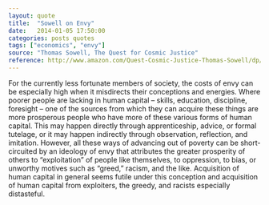 ```yaml
---
layout: quote
title:  "Sowell on Envy"
date:   2014-01-05 17:50:00
categories: posts quotes
tags: ["economics", "envy"]
source: "Thomas Sowell, The Quest for Cosmic Justice"
reference: http://www.amazon.com/Quest-Cosmic-Justice-Thomas-Sowell/dp/0684864630
---
```


For the currently less fortunate members of society, the costs of envy can be especially high when it misdirects their conceptions and energies. Where poorer people are lacking in human capital – skills, education, discipline, foresight – one of the sources from which they can acquire these things are more prosperous people who have more of these various forms of human capital. This may happen directly through apprenticeship, advice, or formal tutelage, or it may happen indirectly through observation, reflection, and imitation. However, all these ways of advancing out of poverty can be short-circuited by an ideology of envy that attributes the greater prosperity of others to “exploitation” of people like themselves, to oppression, to bias, or unworthy motives such as “greed,” racism, and the like. Acquisition of human capital in general seems futile under this conception and acquisition of human capital from exploiters, the greedy, and racists especially distasteful.